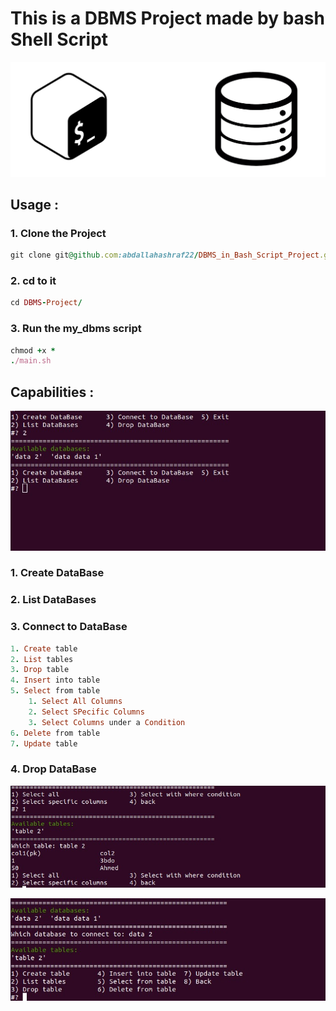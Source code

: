 # **This is a DBMS Project made by bash Shell Script**

![alt](https://github.com/abdallahashraf22/DBMS_in_Bash_Script_Project/blob/main/images/Cover.png)

## **Usage :**
### 1. Clone the Project
```ruby
git clone git@github.com:abdallahashraf22/DBMS_in_Bash_Script_Project.git`
```
### 2. cd to it
```ruby
cd DBMS-Project/
```
### 3. Run the my_dbms script
```ruby
chmod +x *
./main.sh
```


## **Capabilities :**

![alt](https://github.com/abdallahashraf22/DBMS_in_Bash_Script_Project/blob/main/images/data_bases.jpg)

### 1. Create DataBase 
### 2. List DataBases 
### 3. Connect to DataBase 
```ruby
1. Create table
2. List tables
3. Drop table
4. Insert into table
5. Select from table
    1. Select All Columns
    2. Select SPecific Columns
    3. Select Columns under a Condition
6. Delete from table
7. Update table
```
### 4. Drop DataBase

![alt](https://github.com/abdallahashraf22/DBMS_in_Bash_Script_Project/blob/main/images/selecting.jpg)


![alt](https://github.com/abdallahashraf22/DBMS_in_Bash_Script_Project/blob/main/images/tables.jpg)

